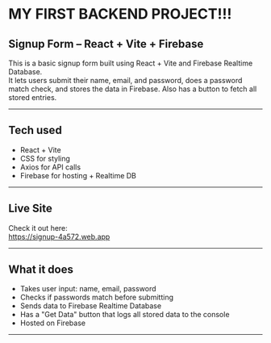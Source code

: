 # MY FIRST BACKEND PROJECT!!!

## Signup Form – React + Vite + Firebase

This is a basic signup form built using React + Vite and Firebase Realtime Database.  
It lets users submit their name, email, and password, does a password match check, and stores the data in Firebase. Also has a button to fetch all stored entries.

---

## Tech used

- React + Vite
- CSS for styling
- Axios for API calls
- Firebase for hosting + Realtime DB

---

## Live Site

Check it out here:  
https://signup-4a572.web.app

---

## What it does

- Takes user input: name, email, password
- Checks if passwords match before submitting
- Sends data to Firebase Realtime Database
- Has a "Get Data" button that logs all stored data to the console
- Hosted on Firebase

---
